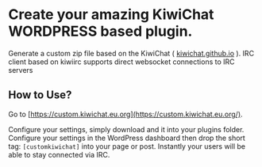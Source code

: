 # Create your amazing KiwiChat WORDPRESS based plugin.
Generate a custom zip file based on the KiwiChat ( [kiwichat.github.io](https://kiwichat.github.io/) ).
IRC client based on kiwiirc supports direct websocket connections to IRC servers

## How to Use?

Go to [https://custom.kiwichat.eu.org](https://custom.kiwichat.eu.org/).

Configure your settings, simply download and it into your plugins folder.
Configure your settings in the WordPress dashboard then drop the short tag: ```[customkiwichat]``` into your page or post.
Instantly your users will be able to stay connected via IRC.


